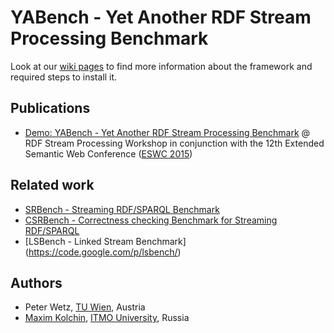 # YABench - Yet Another RDF Stream Processing Benchmark

Look at our [wiki pages](https://github.com/YABench/yabench/wiki) to find more information about the framework and required steps to install it.

## Publications

* [Demo: YABench - Yet Another RDF Stream Processing Benchmark](https://www.w3.org/community/rsp/files/2015/05/RSP_Workshop_2015_submission_14.pdf) @ RDF Stream Processing Workshop in conjunction with the 12th Extended Semantic Web Conference ([ESWC 2015](http://2015.eswc-conferences.org/))

## Related work
* [SRBench - Streaming RDF/SPARQL Benchmark](http://www.w3.org/wiki/SRBench)
* [CSRBench - Correctness checking Benchmark for Streaming RDF/SPARQL](http://www.w3.org/wiki/CSRBench)
* [LSBench - Linked Stream Benchmark] (https://code.google.com/p/lsbench/)

## Authors
* Peter Wetz, [TU Wien](http://www.tuwien.ac.at/), Austria
* [Maxim Kolchin](http://kolchinmax.ru), [ITMO University](http://en.ifmo.ru/), Russia
